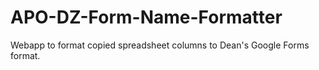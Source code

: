 APO-DZ-Form-Name-Formatter
==========================

Webapp to format copied spreadsheet columns to Dean's Google Forms format.
